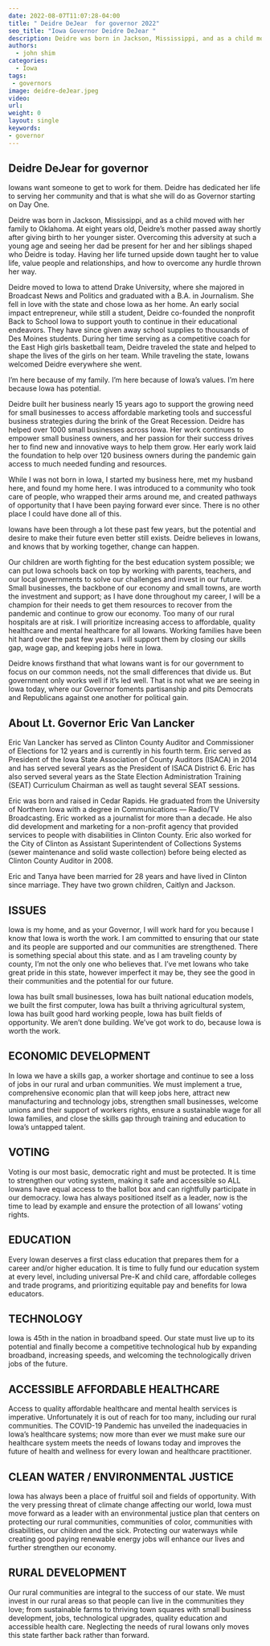 ```yaml
---
date: 2022-08-07T11:07:28-04:00
title: " Deidre DeJear  for governor 2022"
seo_title: "Iowa Governor Deidre DeJear "
description: Deidre was born in Jackson, Mississippi, and as a child moved with her family to Oklahoma
authors:
  - john shim
categories:
  - Iowa
tags:
 - governors
image: deidre-deJear.jpeg
video:
url: 
weight: 0
layout: single
keywords:
- governor 
---
```

## Deidre DeJear for governor 

Iowans want someone to get to work for them. Deidre has dedicated her life to serving her community and that is what she will do as Governor starting on Day One.

Deidre was born in Jackson, Mississippi, and as a child moved with her family to Oklahoma. At eight years old, Deidre’s mother passed away shortly after giving birth to her younger sister. Overcoming this adversity at such a young age and seeing her dad be present for her and her siblings shaped who Deidre is today. Having her life turned upside down taught her to value life, value people and relationships, and how to overcome any hurdle thrown her way.

Deidre moved to Iowa to attend Drake University, where she majored in Broadcast News and Politics and graduated with a B.A. in Journalism. She fell in love with the state and chose Iowa as her home. An early social impact entrepreneur, while still a student, Deidre co-founded the nonprofit Back to School Iowa to support youth to continue in their educational endeavors. They have since given away school supplies to thousands of Des Moines students. During her time serving as a competitive coach for the East High girls basketball team, Deidre traveled the state and helped to shape the lives of the girls on her team. While traveling the state, Iowans welcomed Deidre everywhere she went. 

I’m here because of my family. I’m here because of Iowa’s values. I’m here because Iowa has potential.

Deidre built her business nearly 15 years ago to support the growing need for small businesses to access affordable marketing tools and successful business strategies during the brink of the Great Recession. Deidre has helped over 1000 small businesses across Iowa. Her work continues to empower small business owners, and her passion for their success drives her to find new and innovative ways to help them grow. Her early work laid the foundation to help over 120 business owners during the pandemic gain access to much needed funding and resources.

While I was not born in Iowa, I started my business here, met my husband here, and found my home here. I was introduced to a community who took care of people, who wrapped their arms around me, and created  pathways of opportunity that I have been paying forward ever since. There is no other place I could have done all of this.

Iowans have been through a lot these past few years, but the potential and desire to make their future even better still exists. Deidre believes in Iowans, and knows that by working together, change can happen.

Our children are worth fighting for the best education system possible; we can put Iowa schools back on top by working with parents, teachers, and our local governments to solve our challenges and invest in our future. Small businesses, the backbone of our economy and small towns, are worth the investment and support; as I have done throughout my career, I will be a champion for their needs to get them resources to recover from the pandemic and continue to grow our economy. Too many of our rural hospitals are at risk. I will prioritize increasing access to affordable, quality healthcare and mental healthcare for all Iowans. Working families have been hit hard over the past few years. I will support them by closing our skills gap, wage gap, and keeping jobs here in Iowa.

Deidre knows firsthand that what Iowans want is for our government to focus on our common needs, not the small differences that divide us. But government only works well if it’s led well. That is not what we are seeing in Iowa today, where our Governor foments partisanship and pits Democrats and Republicans against one another for political gain.

## About Lt. Governor Eric Van Lancker
Eric Van Lancker has served as Clinton County Auditor and Commissioner of Elections for 12 years and is currently in his fourth term. Eric served as President of the Iowa State Association of County Auditors (ISACA) in 2014 and has served several years as the President of ISACA District 6. Eric has also served several years as the State Election Administration Training (SEAT) Curriculum Chairman as well as taught several SEAT sessions.

Eric was born and raised in Cedar Rapids. He graduated from the University of Northern Iowa with a degree in Communications — Radio/TV Broadcasting. Eric worked as a journalist for more than a decade. He also did development and marketing for a non-profit agency that provided services to people with disabilities in Clinton County. Eric also worked for the City of Clinton as Assistant Superintendent of Collections Systems (sewer maintenance and solid waste collection) before being elected as Clinton County Auditor in 2008.

Eric and Tanya have been married for 28 years and have lived in Clinton since marriage. They have two grown children, Caitlyn and Jackson.

## ISSUES
Iowa is my home, and as your Governor,  I will work hard for you because I know that Iowa is worth the work. I am committed to ensuring that our state and its people are supported and our communities are strengthened. There is something special about this state. and as I am traveling county by county, I’m not the only one who believes that. I’ve met Iowans who take great pride in this state, however imperfect it may be, they see the good in their communities and the potential for our future. 

Iowa has built small businesses, Iowa has built national education models, we built the first computer, Iowa has built a thriving agricultural system, Iowa has built good hard working people, Iowa has built fields of opportunity. We aren’t done building. We’ve got work to do, because Iowa is worth the work.

## ECONOMIC DEVELOPMENT
In Iowa we have a skills gap, a worker shortage and continue to see a loss of jobs in our rural and urban communities. We must implement a true, comprehensive economic plan that will keep jobs here, attract new manufacturing and technology jobs, strengthen small businesses, welcome unions and their support of workers rights, ensure a sustainable wage for all Iowa families, and close the skills gap through training and education to Iowa’s untapped talent.  

## VOTING
Voting is our most basic, democratic right and must be protected. It is time to strengthen our voting system, making it safe and accessible so ALL Iowans have equal access to the ballot box and can rightfully participate in our democracy. Iowa has always positioned itself as a leader, now is the time to lead by example and ensure the protection of all Iowans’ voting rights.

## EDUCATION
Every Iowan deserves a first class education that prepares them for a career and/or higher education. It is time to fully fund our education system at every level, including universal Pre-K and child care, affordable colleges and trade programs, and prioritizing equitable pay and benefits for Iowa educators. 

## TECHNOLOGY
Iowa is 45th in the nation in broadband speed. Our state must live up to its potential and finally become a competitive technological hub by expanding broadband, increasing speeds, and welcoming the technologically driven jobs of the future. 

## ACCESSIBLE AFFORDABLE HEALTHCARE
Access to quality affordable healthcare and mental health services is imperative. Unfortunately it is out of reach for too many, including our rural communities. The COVID-19 Pandemic has unveiled the inadequacies in Iowa’s healthcare systems; now more than ever we must make sure our healthcare system meets the needs of Iowans today and improves the future of health and wellness for every Iowan and healthcare practitioner.

## CLEAN WATER / ENVIRONMENTAL JUSTICE
Iowa has always been a place of fruitful soil and fields of opportunity. With the very pressing threat of climate change affecting our world, Iowa must move forward as a leader with an environmental justice plan that centers on protecting our rural communities, communities of color, communities with disabilities, our children and the sick. Protecting our waterways while creating good paying renewable energy jobs will enhance our lives and further strengthen our economy. 

## RURAL DEVELOPMENT
Our rural communities are integral to the success of our state. We must invest in our rural areas so that people can live in the communities they love; from sustainable farms to thriving town squares with small business development, jobs, technological upgrades, quality education and accessible health care. Neglecting the needs of rural Iowans only moves this state farther back rather than forward.